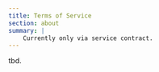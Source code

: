 ```yaml
---
title: Terms of Service
section: about
summary: |
    Currently only via service contract.
---
```


tbd.